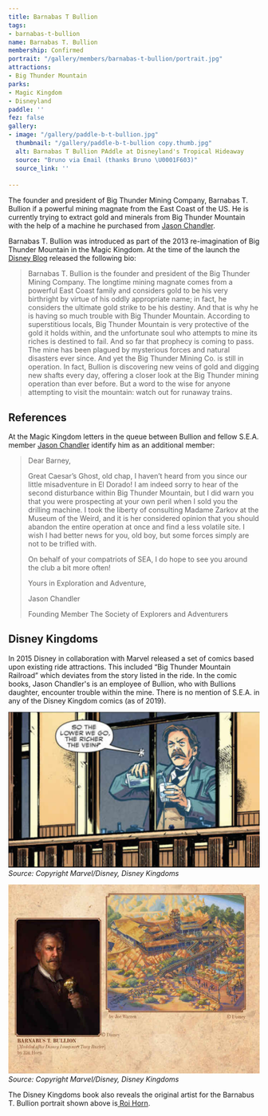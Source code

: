 ```yaml
---
title: Barnabas T Bullion
tags:
- barnabas-t-bullion
name: Barnabas T. Bullion
membership: Confirmed
portrait: "/gallery/members/barnabas-t-bullion/portrait.jpg"
attractions:
- Big Thunder Mountain
parks:
- Magic Kingdom
- Disneyland
paddle: ''
fez: false
gallery:
- image: "/gallery/paddle-b-t-bullion.jpg"
  thumbnail: "/gallery/paddle-b-t-bullion copy.thumb.jpg"
  alt: Barnabas T Bullion PAddle at Disneyland's Tropical Hideaway
  source: "Bruno via Email (thanks Bruno \U0001F603)"
  source_link: ''

---
```

The founder and president of Big Thunder Mining Company, Barnabas T. Bullion if a powerful mining magnate from the East Coast of the US. He is currently trying to extract gold and minerals from Big Thunder Mountain with the help of a machine he purchased from [Jason Chandler](/members/jason-chandler).

Barnabas T. Bullion was introduced as part of the 2013 re-imagination of Big Thunder Mountain in the Magic Kingdom. At the time of the launch the [Disney Blog](https://disneyparks.disney.go.com/blog/2012/11/walt-disney-imagineers-unveil-the-backstory-of-barnabas-t-bullion-prioprietor-and-president-of-big-thunder-mining-company/) released the following bio:

> Barnabas T. Bullion is the founder and president of the Big Thunder Mining Company. The longtime mining magnate comes from a powerful East Coast family and considers gold to be his very birthright by virtue of his oddly appropriate name; in fact, he considers the ultimate gold strike to be his destiny. And that is why he is having so much trouble with Big Thunder Mountain. According to superstitious locals, Big Thunder Mountain is very protective of the gold it holds within, and the unfortunate soul who attempts to mine its riches is destined to fail. And so far that prophecy is coming to pass. The mine has been plagued by mysterious forces and natural disasters ever since. And yet the Big Thunder Mining Co. is still in operation. In fact, Bullion is discovering new veins of gold and digging new shafts every day, offering a closer look at the Big Thunder mining operation than ever before. But a word to the wise for anyone attempting to visit the mountain: watch out for runaway trains.

## References

At the Magic Kingdom letters in the queue between Bullion and fellow S.E.A. member [Jason Chandler](/members/jason-chandler) identify him as an additional member:

> Dear Barney,
>
> Great Caesar’s Ghost, old chap, I haven’t heard from you since our little misadventure in El Dorado! I am indeed sorry to hear of the second disturbance within Big Thunder Mountain, but I did warn you that you were prospecting at your own peril when I sold you the drilling machine. I took the liberty of consulting Madame Zarkov at the Museum of the Weird, and it is her considered opinion that you should abandon the entire operation at once and find a less volatile site. I wish I had better news for you, old boy, but some forces simply are not to be trifled with.
>
> On behalf of your compatriots of SEA, I do hope to see you around the club a bit more often!
>
> Yours in Exploration and Adventure,
>
> Jason Chandler
>
> Founding Member The Society of Explorers and Adventurers

## Disney Kingdoms

In 2015 Disney in collaboration with Marvel released a set of comics based upon existing ride attractions. This included “Big Thunder Mountain Railroad” which deviates from the story listed in the ride. In the comic books, Jason Chandler's is an employee of Bullion, who with Bullions daughter, encounter trouble within the mine. There is no mention of S.E.A. in any of the Disney Kingdom comics (as of 2019).

![The portrayal of Barnabas T. Bullion in the Disney Kingdoms series](/gallery/members/barnabas-t-bullion/disney-kingdoms-barnabas-t-bullion.png)
_Source: Copyright Marvel/Disney, Disney Kingdoms_

![The portrayal of Barnabas T. Bullion in the Disney Kingdoms series](/gallery/members/barnabas-t-bullion/disney-kingdoms-barnabus-t-bullion.jpeg)
_Source: Copyright Marvel/Disney, Disney Kingdoms_

The Disney Kingdoms book also reveals the original artist for the Barnabus T. Bullion portrait shown above is[ Roi Horn](https://www.roihorn.com).
